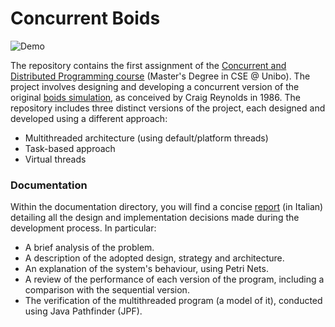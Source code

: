 # Concurrent Boids
![Demo](doc/images/demo.gif)

The repository contains the first assignment of the [Concurrent and Distributed Programming course](https://www.unibo.it/en/study/course-units-transferable-skills-moocs/course-unit-catalogue/course-unit/2024/412598) (Master's Degree in CSE @ Unibo). The project involves designing and developing a concurrent version of the original [boids simulation](https://en.wikipedia.org/wiki/Boids), as conceived by Craig Reynolds in 1986. The repository includes three distinct versions of the project, each designed and developed using a different approach:
- Multithreaded architecture (using default/platform threads)
- Task-based approach
- Virtual threads

### Documentation
Within the documentation directory, you will find a concise [report](https://github.com/mircoterenzi/concurrent-boids/blob/main/docs/report.md) (in Italian) detailing all the design and implementation decisions made during the development process. In particular:
- A brief analysis of the problem.
- A description of the adopted design, strategy and architecture.
- An explanation of the system's behaviour, using Petri Nets.
- A review of the performance of each version of the program, including a comparison with the sequential version.
- The verification of the multithreaded program (a model of it), conducted using Java Pathfinder (JPF).
